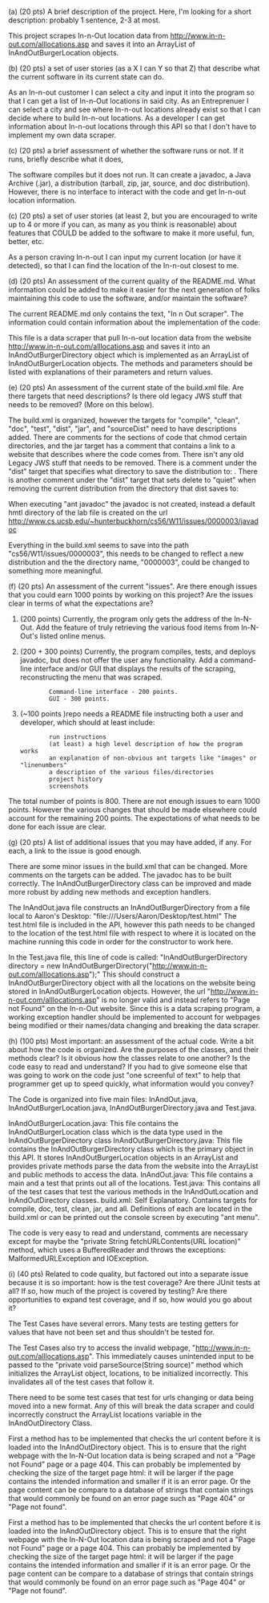 (a) (20 pts) A brief description of the project. Here, I'm looking for a short description: probably 1 sentence, 2-3 at most.


  This project scrapes In-n-Out location data from http://www.in-n-out.com/alllocations.asp and saves it into an ArrayList of InAndOutBurgerLocation objects.



(b) (20 pts) a set of user stories (as a X I can Y so that Z) that describe what the current software in its current state can do.

  As an In-n-out customer I can select a city and input it into the program so that I can get a list of In-n-Out locations in said city.
  As an Entreprenuer I can select a city and see where In-n-out locations already exist so that I can decide where to build In-n-out locations.
  As a developer I can get information about In-n-out locations through this API so that I don't have to implement my own data scraper.


(c) (20 pts) a brief assessment of whether the software runs or not. If it runs, briefly describe what it does,

  The software compiles but it does not run. It can create a javadoc, a Java Archive (.jar), a distribution (tarball, zip, jar, source, and doc distribution).
  However, there is no interface to interact with the code and get In-n-out location information.



(c) (20 pts) a set of user stories (at least 2, but you are encouraged to write up to 4 or more if you can, as many as you think is reasonable) about features that COULD be added to the software to make it more useful, fun, better, etc.

  As a person craving In-n-out I can input my current location (or have it detected), so that I can find the location of the In-n-out closest to me.




(d) (20 pts) An assessment of the current quality of the README.md. What information could be added to make it easier for the next generation of folks maintaining this code to use the software, and/or maintain the software?

  The current README.md only contains the text, "In n Out scraper". The information could contain information about the implementation of the code:
  
  This file is a data scraper that pull In-n-out location data from the website http://www.in-n-out.com/alllocations.asp and saves it into an InAndOutBurgerDirectory object which
  is implemented as an ArrayList of InAndOutBurgerLocation objects. The methods and parameters should be listed with explanations of their parameters and return values.


(e) (20 pts) An assessment of the current state of the build.xml file. Are there targets that need descriptions? Is there old legacy JWS stuff that needs to be removed? (More on this below).

  The build.xml is organized, however the targets for "compile", "clean", "doc", "test", "dist", "jar", and "sourceDist" need to have descriptions added.
  There are comments for the sections of code that chmod certain directories, and the jar target has a comment that contains a link to a website
  that describes where the code comes from. There isn't any old Legacy JWS stuff that needs to be removed. There is a comment under the "dist" target that
  specifies what directory to save the distribution to:  <!--<fileset dir="${distDest}" includes="**/*" />-->. There is another comment under the "dist" target
  that sets delete to "quiet" when removing the current distribution from the directory that dist saves to:
  <!--<delete quiet="true"> <fileset dir="${sourceDest}" includes="**/*" /></delete>-->
  
  When executing "ant javadoc" the javadoc is not created, instead a default hmtl directory of the lab file is created on the url http://www.cs.ucsb.edu/~hunterbuckhorn/cs56/W11/issues/0000003/javadoc
  
  Everything in the build.xml seems to save into the path "cs56/W11/issues/0000003", this needs to be changed to reflect a new distribution and the
  the directory name, "0000003", could be changed to something more meaningful.


(f) (20 pts) An assessment of the current "issues". Are there enough issues that you could earn 1000 points by working on this project? Are the issues clear in terms of what the expectations are?

1. (200 points) Currently, the program only gets the address of the In-N-Out. Add the feature of truly retrieving the various food items from In-N-Out's listed online menus.
2. (200 + 300 points) Currently, the program compiles, tests, and deploys javadoc, but does not offer the user any functionality. Add a command-line interface and/or GUI that displays the results of the scraping, reconstructing the menu that was scraped.

               Command-line interface - 200 points.
               GUI - 300 points.

3. (~100 points )repo needs a README file instructing both a user and developer, which should at least include:

               run instructions
               (at least) a high level description of how the program works
               an explanation of non-obvious ant targets like "images" or "linenumbers"
               a description of the various files/directories
               project history
               screenshots

The total number of points is 800. There are not enough issues to earn 1000 points. However the various changes that should be made elsewhere
could account for the remaining 200 points. The expectations of what needs to be done for each issue are clear.


(g) (20 pts) A list of additional issues that you may have added, if any. For each, a link to the issue is good enough.

  There are some minor issues in the build.xml that can be changed. More comments on the targets can be added.
  The javadoc has to be built correctly.
  The InAndOutBurgerDirectory class can be improved and made more robust by adding new methods and exception handlers.
  
  The InAndOut.java file constructs an InAndOutBurgerDirectory from a file local to Aaron's Desktop: "file:///Users/Aaron/Desktop/test.html"
  The test.html file is included in the API, however this path needs to be changed to the location of the test.html file with respect to where
  it is located on the machine running this code in order for the constructor to work here.
  
  In the Test.java file, this line of code is called: "InAndOutBurgerDirectory directory = new InAndOutBurgerDirectory("http://www.in-n-out.com/alllocations.asp");"
  This should construct a InAndOutBurgerDirectory object with all the locations on the website being stored in InAndOutBurgerLocation objects. However,
  the url "http://www.in-n-out.com/alllocations.asp" is no longer valid and instead refers to "Page not Found" on the In-n-Out website.
  Since this is a data scraping program, a working exception handler should be implemented to account for webpages being modified or their names/data changing and
  breaking the data scraper.




(h) (100 pts) Most important: an assessment of the actual code. Write a bit about how the code is organized. Are the purposes of the classes, and their methods clear?
Is it obvious how the classes relate to one another? Is the code easy to read and understand? If you had to give someone else that was going to work on the code just
"one screenful of text" to help that programmer get up to speed quickly, what information would you convey?

  The Code is organized into five main files: InAndOut.java, InAndOutBurgerLocation.java, InAndOutBurgerDirectory.java and Test.java.
  
  InAndOutBurgerLocation.java: This file contains the InAndOutBurgerLocation class which is the data type used in the InAndOutBurgerDirectory class
  InAndOutBurgerDirectory.java: This file contains the InAndOutBurgerDirectory class which is the primary object in this API. It stores InAndOutBurgerLocation objects
                                in an ArrayList and provides private methods parse the data from the website into the ArrayList and public methods to access the data.
  InAndOut.java: This file contains a main and a test that prints out all of the locations.
  Test.java: This contains all of the test cases that test the various methods in the InAndOutLocation and InAndOutDirectory classes.
  build.xml: Self Explanatory. Contains targets for compile, doc, test, clean, jar, and all. Definitions of each are located in the build.xml or can be
             printed out the console screen by executing "ant menu".
  
  The code is very easy to read and understand, comments are necessary except for maybe the "private String fetchURLContents(URL location)" method, which uses a BufferedReader and throws
  the exceptions: MalformedURLException and IOException.


(i) (40 pts) Related to code quality, but factored out into a separate issue because it is so important: how is the test coverage? Are there JUnit tests at all?
If so, how much of the project is covered by testing? Are there opportunities to expand test coverage, and if so, how would you go about it?

  The Test Cases have several errors. Many tests are testing getters for values that have not been set and thus shouldn't be tested for.
  
  The Test Cases also try to access the invalid webpage, "http://www.in-n-out.com/alllocations.asp". This immediately causes unintended input to be
  passed to the "private void parseSource(String source)" method which initializes the ArrayList<InAndOutLocations> object, locations, to be initialized
  incorrectly. This invalidates all of the test cases that follow it.
  
  There need to be some test cases that test for urls changing or data being moved into a new format. Any of this will break the data scraper
  and could incorrectly construct the ArrayList<InAndOutLocation> locations variable in the InAndOutDirectory Class.
  
  
  First a method has to be implemented that checks the url content before it is loaded into the InAndOutDirectory object. This is to ensure that
  the right webpage with the In-N-Out location data is being scraped and not a "Page not Found" page or a page 404. This can probably be
  implemented by checking the size of the target page html: it will be larger if the page contains the intended information and smaller if it is
  an error page. Or the page content can be compare to a database of strings that contain strings that would commonly be found on an error page such
  as "Page 404" or "Page not found".




First a method has to be implemented that checks the url content before it is loaded into the InAndOutDirectory object. This is to ensure that
the right webpage with the In-N-Out location data is being scraped and not a "Page not Found" page or a page 404. This can probably be
implemented by checking the size of the target page html: it will be larger if the page contains the intended information and smaller if it is
an error page. Or the page content can be compare to a database of strings that contain strings that would commonly be found on an error page such
as "Page 404" or "Page not found".
